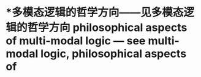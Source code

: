 # \*多模态逻辑的哲学方向——见多模态逻辑的哲学方向 philosophical aspects of multi-modal logic — see multi-modal logic, philosophical aspects of

